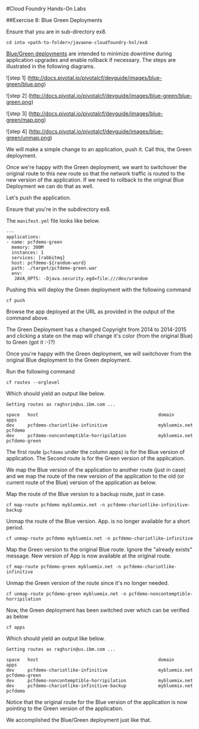 #Cloud Foundry Hands-On Labs

##Exercise 8: Blue Green Deployments

Ensure that you are in sub-directory ex8.

```
cd into <path-to-folder>/javaone-cloudfoundry-hol/ex8 
```

[Blue/Green deployments](http://docs.pivotal.io/pivotalcf/devguide/deploy-apps/blue-green.html) are intended to minimize downtime during application upgrades and enable rollback if necessary. The steps are illustrated in the following diagrams.

![step 1] (http://docs.pivotal.io/pivotalcf/devguide/images/blue-green/blue.png)

![step 2] (http://docs.pivotal.io/pivotalcf/devguide/images/blue-green/blue-green.png)

![step 3] (http://docs.pivotal.io/pivotalcf/devguide/images/blue-green/map.png)

![step 4] (http://docs.pivotal.io/pivotalcf/devguide/images/blue-green/unmap.png)

We will make a simple change to an application, push it. Call this, the Green deployment.

Once we're happy with the Green deployment, we want to switchover the original route to this new route so that the network traffic is routed to the new version of the application. If we need to rollback to the original Blue Deployment we can do that as well.

Let's push the application.

Ensure that you're in the subdirectory ex8.

The `manifest.yml` file looks like below.

```
---
applications:
- name: pcfdemo-green
  memory: 300M 
  instances: 1
  services: [rabbitmq]
  host: pcfdemo-${random-word}
  path: ./target/pcfdemo-green.war
  env:
   JAVA_OPTS: -Djava.security.egd=file:///dev/urandom
```
Pushing this will deploy the Green deployment with the following command

```
cf push
```

Browse the app deployed at the URL as provided in the output of the command above.

The Green Deployment has a changed Copyright from 2014 to 2014-2015 and clicking a state on the map will change it's color (from the original Blue) to Green (got it :-)?)

Once you're happy with the Green deployment, we will switchover from the original Blue deployment to the Green deployment.

Run the following command

```
cf routes --orglevel
```

Which should yield an output like below.

```
Getting routes as raghsrin@us.ibm.com ...

space   host                                             domain          apps   
dev     pcfdemo-chariotlike-infinitive                   mybluemix.net   pcfdemo   
dev     pcfdemo-noncontemptible-horripilation            mybluemix.net   pcfdemo-green  
```

The first route (`pcfdemo` under the column apps) is for the Blue version of application. The Second route is for the Green version of the application.

We map the Blue version of the application to another route (just in case) and we map the route of the new version of the application to the old (or current route of the Blue) version of the application as below.

Map the route of the Blue version to a backup route, just in case.

```
cf map-route pcfdemo mybluemix.net -n pcfdemo-chariotlike-infinitive-backup
```

Unmap the route of the Blue version. App. is no longer available for a short period.

```
cf unmap-route pcfdemo mybluemix.net -n pcfdemo-chariotlike-infinitive
```

Map the Green version to the original Blue route. Ignore the "already exists" message. New version of App is now available at the original route.

```
cf map-route pcfdemo-green mybluemix.net -n pcfdemo-chariotlike-infinitive
```
Unmap the Green version of the route since it's no longer needed.

```
cf unmap-route pcfdemo-green mybluemix.net -n pcfdemo-noncontemptible-horripilation

```
Now, the Green deployment has been switched over  which can be verified as below

```
cf apps
```

Which should yield an output like below.

```
Getting routes as raghsrin@us.ibm.com ...

space   host                                             domain          apps   
dev     pcfdemo-chariotlike-infinitive                   mybluemix.net   pcfdemo-green   
dev     pcfdemo-noncontemptible-horripilation            mybluemix.net      
dev     pcfdemo-chariotlike-infinitive-backup            mybluemix.net   pcfdemo         
```
Notice that the original route for the Blue version of the application is now pointing to the Green version of the application.

We accomplished the Blue/Green deployment just like that.
